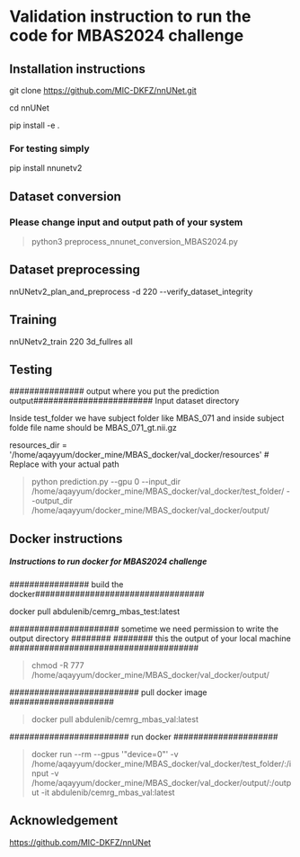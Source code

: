 # Validation instruction to run the code for MBAS2024 challenge

## Installation instructions
git clone https://github.com/MIC-DKFZ/nnUNet.git

cd nnUNet

pip install -e .

### For testing simply 

pip install nnunetv2

## Dataset conversion
### Please change input and output path of your system
> python3 preprocess_nnunet_conversion_MBAS2024.py

## Dataset preprocessing

nnUNetv2_plan_and_preprocess -d 220 --verify_dataset_integrity

## Training

nnUNetv2_train 220 3d_fullres all

## Testing

############### output where you put the prediction output########################
Input dataset directory

Inside test_folder we have subject folder like  MBAS_071 and inside subject folde file name should be MBAS_071_gt.nii.gz
             

resources_dir = '/home/aqayyum/docker_mine/MBAS_docker/val_docker/resources'  # Replace with your actual path

> python prediction.py --gpu 0 --input_dir /home/aqayyum/docker_mine/MBAS_docker/val_docker/test_folder/ --output_dir /home/aqayyum/docker_mine/MBAS_docker/val_docker/output/

## Docker instructions

##### Instructions to run docker for MBAS2024 challenge #############

################ build the docker##################################

docker pull abdulenib/cemrg_mbas_test:latest

###################### sometime we need permission to write the output directory ########
######## this the output of your local machine ######################################

> chmod -R 777 /home/aqayyum/docker_mine/MBAS_docker/val_docker/output/  

########################## pull docker image #####################

> docker pull abdulenib/cemrg_mbas_val:latest

######################## run docker #####################

> docker run --rm  --gpus '"device=0"' -v /home/aqayyum/docker_mine/MBAS_docker/val_docker/test_folder/:/input -v /home/aqayyum/docker_mine/MBAS_docker/val_docker/output/:/output -it abdulenib/cemrg_mbas_val:latest


## Acknowledgement
https://github.com/MIC-DKFZ/nnUNet
